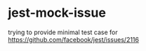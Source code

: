 # jest-mock-issue
trying to provide minimal test case for https://github.com/facebook/jest/issues/2116
